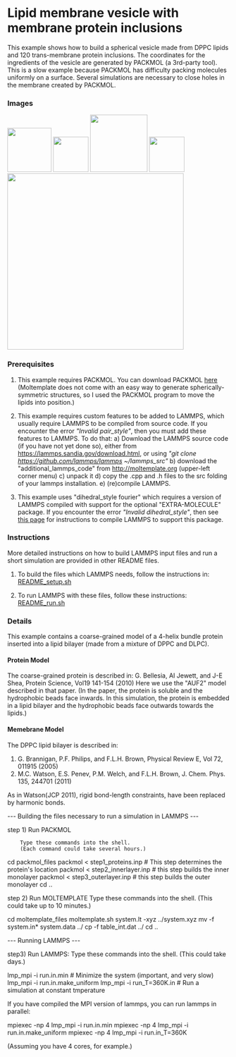 Lipid membrane vesicle with membrane protein inclusions
====================
This example shows how to build a spherical vesicle made from DPPC lipids and 120 trans-membrane protein inclusions.  The coordinates for the ingredients of the vesicle are generated by PACKMOL (a 3rd-party tool).  This is a slow example because PACKMOL has difficulty packing molecules uniformly on a surface.  Several simulations are necessary to close holes in the membrane created by PACKMOL.

### Images

<img src="images/DPPC.jpg" height=100> <img src="images/plus.svg" height=80> <img src="images/4HelixBundle_LR.jpg" height=130> <img src="images/rightarrow.svg" height=80>
<img src="images/vesicle_membrane+protein_LR.jpg" width=400>


### Prerequisites

1) This example requires PACKMOL.  You can download PACKMOL [here](http://www.ime.unicamp.br/~martinez/packmol/)  (Moltemplate does not come with an easy way to generate spherically-symmetric structures, so I used the PACKMOL program to move the lipids into position.)

2) This example requires custom features to be added to LAMMPS, which usually require LAMMPS to be compiled from source code.  If you encounter the error *"Invalid pair_style"*, then you must add these features to LAMMPS.  To do that:
a) Download the LAMMPS source code (if you have not yet done so), either from https://lammps.sandia.gov/download.html, or using *"git clone https://github.com/lammps/lammps ~/lammps_src"*
b) download the "additional_lammps_code" from http://moltemplate.org (upper-left corner menu)
c) unpack it
d) copy the .cpp and .h files to the src folding of your lammps installation.
e) (re)compile LAMMPS.

3) This example uses "dihedral_style fourier" which requires a version of LAMMPS compiled with support for the optional "EXTRA-MOLECULE" package.  If you encounter the error *"Invalid dihedral_style"*, then see [this page](https://docs.lammps.org/Build_package.html) for instructions to compile LAMMPS to support this package.


### Instructions

More detailed instructions on how to build LAMMPS input files and run a short simulation are provided in other README files.

1) To build the files which LAMMPS needs, follow the instructions in:
[README_setup.sh](README_setup.sh)

2) To run LAMMPS with these files, follow these instructions:
[README_run.sh](README_run.sh)


### Details

This example contains a coarse-grained model of a 4-helix bundle protein inserted into a lipid bilayer (made from a mixture of DPPC and DLPC).


#### Protein Model

The coarse-grained protein is described in:
G. Bellesia, AI Jewett, and J-E Shea, Protein Science, Vol19 141-154 (2010)
Here we use the "AUF2" model described in that paper.  (In the paper, the protein is soluble and the hydrophobic beads face inwards.  In this simulation, the protein is embedded in a lipid bilayer and the hydrophobic beads face outwards towards the lipids.)


#### Memebrane Model

The DPPC lipid bilayer is described in:
1) G. Brannigan, P.F. Philips, and F.L.H. Brown, Physical Review E, Vol 72, 011915 (2005)
2) M.C. Watson, E.S. Penev, P.M. Welch, and F.L.H. Brown, J. Chem. Phys. 135, 244701 (2011)

As in Watson(JCP 2011), rigid bond-length constraints, have been replaced by harmonic bonds.


--- Building the files necessary to run a simulation in LAMMPS ---

step 1) Run PACKMOL

        Type these commands into the shell.
        (Each command could take several hours.)

cd packmol_files
  packmol < step1_proteins.inp   # This step determines the protein's location
  packmol < step2_innerlayer.inp # this step builds the inner monolayer
  packmol < step3_outerlayer.inp # this step builds the outer monolayer
cd ..

step 2) Run MOLTEMPLATE
        Type these commands into the shell.
        (This could take up to 10 minutes.)

cd moltemplate_files
  moltemplate.sh system.lt -xyz ../system.xyz
  mv -f system.in* system.data ../
  cp -f table_int.dat ../
cd ..

--- Running LAMMPS ---

step3) Run LAMMPS:
        Type these commands into the shell.
        (This could take days.)

lmp_mpi -i run.in.min  # Minimize the system (important, and very slow)
lmp_mpi -i run.in.make_uniform
lmp_mpi -i run_T=360K.in  # Run a simulation at constant tmperature

If you have compiled the MPI version of lammps, you can run lammps in parallel:

mpiexec -np 4 lmp_mpi -i run.in.min
mpiexec -np 4 lmp_mpi -i run.in.make_uniform
mpiexec -np 4 lmp_mpi -i run.in_T=360K

(Assuming you have 4 cores, for example.)
